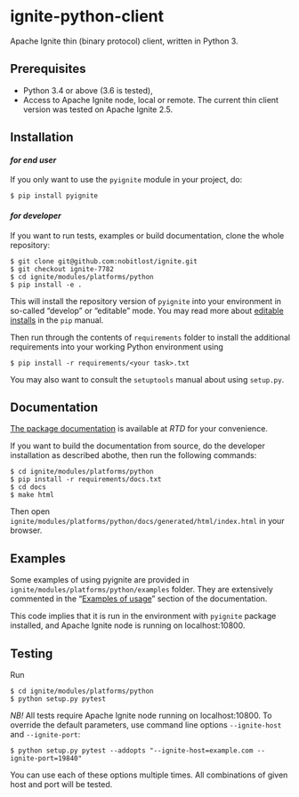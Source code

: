 # ignite-python-client
Apache Ignite thin (binary protocol) client, written in Python 3.

## Prerequisites

- Python 3.4 or above (3.6 is tested),
- Access to Apache Ignite node, local or remote. The current thin client
  version was tested on Apache Ignite 2.5.

## Installation

#### *for end user*
If you only want to use the `pyignite` module in your project, do:
```
$ pip install pyignite
```

#### *for developer*
If you want to run tests, examples or build documentation, clone
the whole repository:
```
$ git clone git@github.com:nobitlost/ignite.git
$ git checkout ignite-7782
$ cd ignite/modules/platforms/python
$ pip install -e .
```

This will install the repository version of `pyignite` into your environment
in so-called “develop” or “editable” mode. You may read more about
[editable installs](https://pip.pypa.io/en/stable/reference/pip_install/#editable-installs)
in the `pip` manual.

Then run through the contents of `requirements` folder to install
the additional requirements into your working Python environment using
```
$ pip install -r requirements/<your task>.txt
```

You may also want to consult the `setuptools` manual about using `setup.py`.

## Documentation
[The package documentation](https://apache-ignite-binary-protocol-client.readthedocs.io)
is available at *RTD* for your convenience.

If you want to build the documentation from source, do the developer
installation as described abothe, then run the following commands:
```
$ cd ignite/modules/platforms/python
$ pip install -r requirements/docs.txt
$ cd docs
$ make html
```

Then open `ignite/modules/platforms/python/docs/generated/html/index.html`
in your browser.

## Examples
Some examples of using pyignite are provided in
`ignite/modules/platforms/python/examples` folder. They are extensively
commented in the
“[Examples of usage](https://apache-ignite-binary-protocol-client.readthedocs.io/en/latest/examples.html)”
section of the documentation.

This code implies that it is run in the environment with `pyignite` package
installed, and Apache Ignite node is running on localhost:10800.

## Testing
Run
```
$ cd ignite/modules/platforms/python
$ python setup.py pytest
```

*NB!* All tests require Apache Ignite node running on localhost:10800.
To override the default parameters, use command line options
`--ignite-host` and `--ignite-port`:
```
$ python setup.py pytest --addopts "--ignite-host=example.com --ignite-port=19840"
```

You can use each of these options multiple times. All combinations
of given host and port will be tested.

